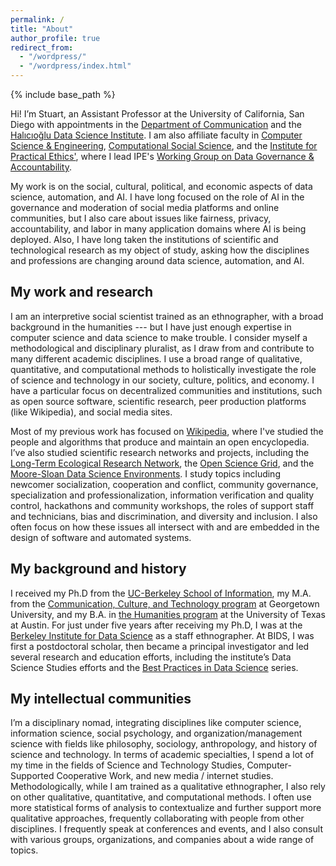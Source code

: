 ```yaml
---
permalink: /
title: "About"
author_profile: true
redirect_from: 
  - "/wordpress/"
  - "/wordpress/index.html"
---
```


{% include base_path %}

Hi! I’m Stuart, an Assistant Professor at the University of California, San Diego with appointments in the [Department of Communication](https://communication.ucsd.edu) and the [Halıcıoğlu Data Science Institute](https://datascience.ucsd.edu). I am also affiliate faculty in [Computer Science & Engineering](https://cse.ucsd.edu), [Computational Social Science](https://css.ucsd.edu), and the [Institute for Practical Ethics'](https://ipe.ucsd.edu), where I lead IPE's [Working Group on Data Governance & Accountability](https://groups.google.com/a/ucsd.edu/g/ipedata-g). 

My work is on the social, cultural, political, and economic aspects of data science, automation, and AI. I have long focused on the role of AI in the governance and moderation of social media platforms and online communities, but I also care about issues like fairness, privacy, accountability, and labor in many application domains where AI is being deployed. Also, I have long taken the institutions of scientific and technological research as my object of study, asking how the disciplines and professions are changing around data science, automation, and AI. 

## My work and research
I am an interpretive social scientist trained as an ethnographer, with a broad background in the humanities --- but I have just enough expertise in computer science and data science to make trouble. I consider myself a methodological and disciplinary pluralist, as I draw from and contribute to many different academic disciplines. I use a broad range of qualitative, quantitative, and computational methods to holistically investigate the role of science and technology in our society, culture, politics, and economy. I have a particular focus on decentralized communities and institutions, such as open source software, scientific research, peer production platforms (like Wikipedia), and social media sites.

Most of my previous work has focused on [Wikipedia](http://enwp.org/Wikipedia), where I've studied the people and algorithms that produce and maintain an open encyclopedia. I’ve also studied scientific research networks and projects, including the [Long-Term Ecological Research Network](https://lternet.edu/), the [Open Science Grid](https://www.opensciencegrid.org/), and the [Moore-Sloan Data Science Environments](http://msdse.org/). I study topics including newcomer socialization, cooperation and conflict, community governance, specialization and professionalization, information verification and quality control, hackathons and community workshops, the roles of support staff and technicians, bias and discrimination, and diversity and inclusion. I also often focus on how these issues all intersect with and are embedded in the design of software and automated systems.

## My background and history
I received my Ph.D from the [UC-Berkeley School of Information](http://ischool.berkeley.edu), my M.A. from the [Communication, Culture, and Technology program](http://cct.georgetown.edu) at Georgetown University, and my B.A. in [the Humanities program](https://liberalarts.utexas.edu/humanities/) at the University of Texas at Austin. For just under five years after receiving my Ph.D, I was at the [Berkeley Institute for Data Science](https://bids.berkeley.edu) as a staff ethnographer. At BIDS, I was first a postdoctoral scholar, then became a principal investigator and led several research and education efforts, including the institute’s Data Science Studies efforts and the [Best Practices in Data Science](https://osf.io/ctfqn/) series.

## My intellectual communities
I’m a disciplinary nomad, integrating disciplines like computer science, information science, social psychology, and organization/management science with fields like philosophy, sociology, anthropology, and history of science and technology. In terms of academic specialties, I spend a lot of my time in the fields of Science and Technology Studies, Computer-Supported Cooperative Work, and new media / internet studies. Methodologically, while I am trained as a qualitative ethnographer, I also rely on other qualitative, quantitative, and computational methods. I often use more statistical forms of analysis to contextualize and further support more qualitative approaches, frequently collaborating with people from other disciplines. I frequently speak at conferences and events, and I also consult with various groups, organizations, and companies about a wide range of topics.
